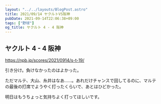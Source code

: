 ```yaml
---
layout: "../../layouts/BlogPost.astro"
title: 2021/09/14 ヤクルトVS阪神
pubDate: 2021-09-14T22:06:38+09:00
tags: ["野球"]
og_title: ヤクルト 4 - 4 阪神
---
```


## ヤクルト 4 - 4 阪神

https://npb.jp/scores/2021/0914/s-t-19/


引き分け。負けなかったのはよかった。

ただマルテ、大山、糸井はなあ……。あれだけチャンスで回してるのに、マルテの最後の打席でようやく打ったくらいで、あとはひどかった。

明日はもうちょっと気持ちよく打ってほしいです。